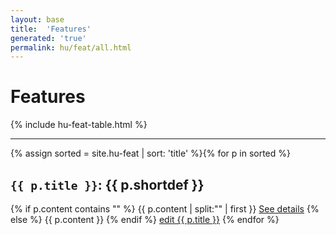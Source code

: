 ```yaml
---
layout: base
title:  'Features'
generated: 'true'
permalink: hu/feat/all.html
---
```


# Features

{% include hu-feat-table.html %}

----------

{% assign sorted = site.hu-feat | sort: 'title' %}{% for p in sorted %}
<a id="al-hu-feat/{{ p.title }}" class="al-dest"/>
<h2><code>{{ p.title }}</code>: {{ p.shortdef }}</h2>
{% if p.content contains "<!--details-->" %}    
{{ p.content | split:"<!--details-->" | first }}
<a href="{{ p.title }}" class="al-doc">See details</a>
{% else %}
{{ p.content }}
{% endif %}
<a href="{{ site.git_edit }}/{% if p.collection %}{{ p.relative_path }}{% else %}{{ p.path }}{% endif %}" target="#">edit {{ p.title }}</a>
{% endfor %}
